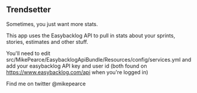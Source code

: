 ## Trendsetter

Sometimes, you just want more stats.

This app uses the Easybacklog API to pull in stats about your sprints, stories, estimates and other stuff.

You'll need to edit src/MikePearce/EasybacklogApiBundle/Resources/config/services.yml and add your easybacklog API key and user id (both found on https://www.easybacklog.com/api when you're logged in)

Find me on twitter @mikepearce